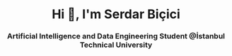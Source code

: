 <h1 align="center">Hi 👋, I'm Serdar Biçici</h1>
<h3 align="center">Artificial Intelligence and Data Engineering Student @İstanbul Technical University </h3>

